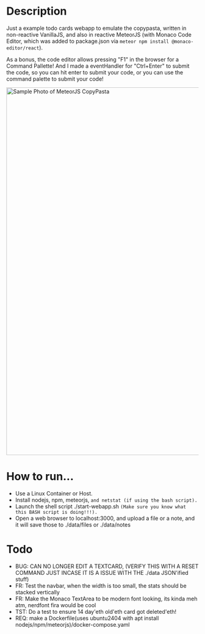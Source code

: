 # Description
Just a example todo cards webapp to emulate the copypasta, written in non-reactive VanillaJS, and also in reactive MeteorJS (with Monaco Code Editor, which was added to package.json via `meteor npm install @monaco-editor/react`). 

As a bonus, the code editor allows pressing "F1" in the browser for a Command Pallette! And I made a eventHandler for "Ctrl+Enter" to submit the code, so you can hit enter to submit your code, or you can use the command palette to submit your code!

<img width="964" alt="Sample Photo of MeteorJS CopyPasta" src="https://github.com/user-attachments/assets/1c1dfc5d-ad81-4704-b7cd-93354c11460b">

# How to run...
* Use a Linux Container or Host.
* Install nodejs, npm, meteorjs, `and netstat (if using the bash script).`
* Launch the shell script ./start-webapp.sh `(Make sure you know what this BASH script is doing!!!).`
* Open a web browser to localhost:3000, and upload a file or a note, and it will save those to ./data/files or ./data/notes

# Todo
* BUG: CAN NO LONGER EDIT A TEXTCARD, (VERIFY THIS WITH A RESET COMMAND JUST INCASE IT IS A ISSUE WITH THE ./data JSON'ified stuff)
* FR: Test the navbar, when the width is too small, the stats should be stacked vertically
* FR: Make the Monaco TextArea to be modern font looking, its kinda meh atm, nerdfont fira would be cool
* TST: Do a test to ensure 14 day'eth old'eth card got deleted'eth!
* REQ: make a Dockerfile(uses ubuntu2404 with apt install nodejs/npm/meteorjs)/docker-compose.yaml
